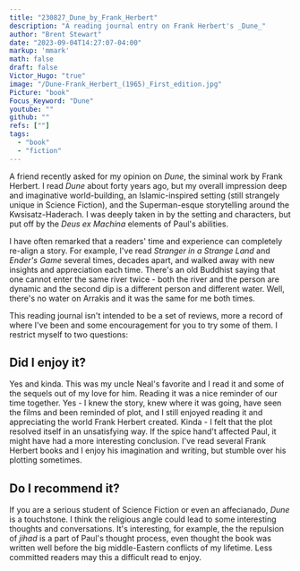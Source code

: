 ```yaml
---
title: "230827_Dune_by_Frank_Herbert"
description: "A reading journal entry on Frank Herbert's _Dune_"
author: "Brent Stewart"
date: "2023-09-04T14:27:07-04:00"
markup: 'mmark'
math: false
draft: false
Victor_Hugo: "true"
image: "/Dune-Frank_Herbert_(1965)_First_edition.jpg"
Picture: "book"
Focus_Keyword: "Dune"
youtube: ""
github: ""
refs: [""]
tags:
  - "book"
  - "fiction"
---
```


A friend recently asked for my opinion on _Dune_, the siminal work by Frank Herbert.  I read _Dune_ about forty years ago, but my overall impression deep and imaginative world-building, an Islamic-inspired setting (still strangely unique in Science Fiction), and the Superman-esque storytelling around the Kwsisatz-Haderach.  I was deeply taken in by the setting and characters, but put off by the _Deus ex Machina_ elements of Paul's abilities.

I have often remarked that a readers' time and experience can completely re-align a story.  For example, I've read _Stranger in a Strange Land_ and _Ender's Game_ several times, decades apart, and walked away with new insights and appreciation each time.  There's an old Buddhist saying that one cannot enter the same river twice - both the river and the person are dynamic and the second dip is a different person and different water.  Well, there's no water on Arrakis and it was the same for me both times.

This reading journal isn't intended to be a set of reviews, more a record of where I've been and some encouragement for you to try some of them.  I restrict myself to two questions:

## Did I enjoy it?
Yes and kinda.  This was my uncle Neal's favorite and I read it and some of the sequels out of my love for him.  Reading it was a nice reminder of our time together.  Yes - I knew the story, knew where it was going, have seen the films and been reminded of plot, and I still enjoyed reading it and appreciating the world Frank Herbert created.  Kinda - I felt that the plot resolved itself in an unsatisfying way.  If the spice hand't affected Paul, it might have had a more interesting conclusion.  I've read several Frank Herbert books and I enjoy his imagination and writing, but stumble over his plotting sometimes.

## Do I recommend it?
If you are a serious student of Science Fiction or even an affecianado, _Dune_ is a touchstone.  I think the religious angle could lead to some interesting thoughts and conversations.  It's interesting, for example, the the repulsion of _jihad_ is a part of Paul's thought process, even thought the book was written well before the big middle-Eastern conflicts of my lifetime.  Less committed readers may this a difficult read to enjoy.